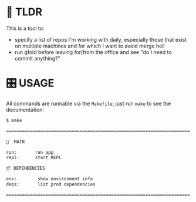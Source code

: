 # 👋 TLDR

This is a tool to:

* specify a list of repos I'm working with daily, especially those that exist on multiple machines and for which I want to avoid merge hell
* run gfold before leaving for/from the office and see "do I need to commit anything?"

# 🎛️ USAGE

All commands are runnable via the `Makefile`; just run `make` to see the documentation:
```sh
$ make

======================================================================

🚀  MAIN

run:       run app
repl:      start REPL

📦 DEPENDENCIES

env:        show environment info
deps:       list prod dependencies

======================================================================
```

